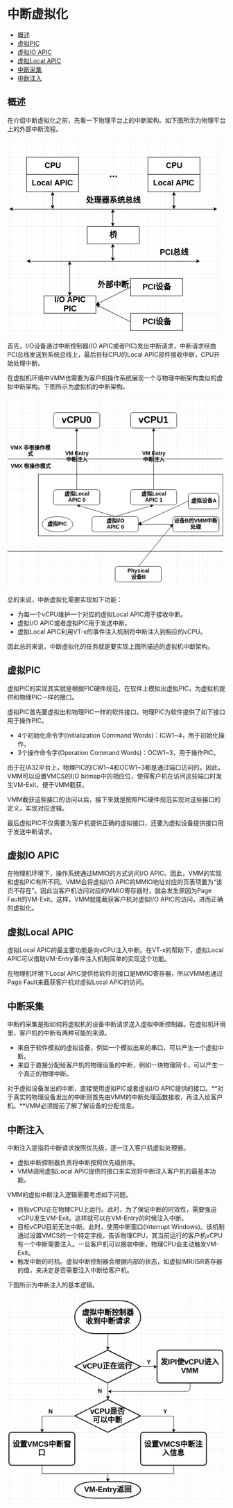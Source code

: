# 中断虚拟化

* [概述](#概述)
* [虚拟PIC](#虚拟PIC)
* [虚拟IO APIC](#虚拟IO-APIC)
* [虚拟Local APIC](#虚拟Local-APIC)
* [中断采集](#中断采集)
* [中断注入](#中断注入)

## 概述

在介绍中断虚拟化之前，先看一下物理平台上的中断架构。如下图所示为物理平台上的外部中断流程。

![物理平台的中断架构](./assets/physical_interrupt.png)

首先，I/O设备通过中断控制器(IO APIC或者PIC)发出中断请求，中断请求经由PCI总线发送到系统总线上，最后目标CPU的Local APIC部件接收中断，CPU开始处理中断。

在虚拟机环境中VMM也需要为客户机操作系统展现一个与物理中断架构类似的虚拟中断架构。下图所示为虚拟机的中断架构。

![虚拟机的中断架构](./assets/virtual_interrupts.png)

总的来说，中断虚拟化需要实现如下功能：

- 为每一个vCPU维护一个对应的虚拟Local APIC用于接收中断。
- 虚拟I/O APIC或者虚拟PIC用于发送中断。
- 虚拟Local APIC利用VT-x的事件注入机制将中断注入到相应的vCPU。

因此总的来说，中断虚拟化的任务就是要实现上图所描述的虚拟机中断架构。

## 虚拟PIC

虚拟PIC的实现其实就是根据PIC硬件规范，在软件上模拟出虚拟PIC，为虚拟机提供和物理PIC一样的接口。

虚拟PIC首先要虚拟出和物理PIC一样的软件接口。物理PIC为软件提供了如下接口用于操作PIC。

- 4个初始化命令字(Initialization Command Words)：ICW1~4，用于初始化操作。
- 3个操作命令字(Operation Command Words)：OCW1~3，用于操作PIC。

由于在IA32平台上，物理PIC的ICW1~4和OCW1~3都是通过端口访问的。因此，VMM可以设置VMCS的I/O bitmap中的相应位，使得客户机在访问这些端口时发生VM-Exit，便于VMM截获。

VMM截获这些接口的访问以后，接下来就是按照PIC硬件规范实现对这些接口的定义，实现对应逻辑。

最后虚拟PIC不仅需要为客户机提供正确的虚拟接口，还要为虚拟设备提供接口用于发送中断请求。

## 虚拟IO APIC

在物理机环境下，操作系统通过MMIO的方式访问I/O APIC。因此，VMM的实现和虚拟PIC有所不同。VMM会将虚拟I/O APIC的MMIO地址对应的页表项置为“该页不存在”。因此当客户机访问对应的MMIO寄存器时，就会发生原因为Page Fault的VM-Exit。这样，VMM就能截获客户机对虚拟I/O APIC的访问，进而正确的虚拟化。

## 虚拟Local APIC

虚拟Local APIC的最主要功能是向vCPU注入中断。在VT-x的帮助下，虚拟Local APIC可以借助VM-Entry事件注入机制简单的实现这个功能。

在物理机环境下Local APIC提供给软件的接口是MMIO寄存器，所以VMM也通过Page Fault来截获客户机对虚拟Local APIC的访问。

## 中断采集

中断的采集是指如何将虚拟机的设备中断请求送入虚拟中断控制器。在虚拟机环境里，客户机的中断有两种可能的来源。

- 来自于软件模拟的虚拟设备，例如一个模拟出来的串口，可以产生一个虚拟中断。
- 来自于直接分配给客户机的物理设备的中断，例如一块物理网卡，可以产生一个真正的物理中断。

对于虚拟设备发出的中断，直接使用虚拟PIC或者虚拟I/O APIC提供的接口。**对于真实的物理设备发出的中断则首先由VMM的中断处理函数接收，再注入给客户机。**VMM必须提前了解了解设备的分配信息。

## 中断注入

中断注入是指将中断请求按照优先级，逐一注入客户机虚拟处理器。

- 虚拟中断控制器负责将中断按照优先级排序。
- VMM调用虚拟Local APIC提供的接口来实现将中断注入客户机的最基本功能。

VMM的虚拟中断注入逻辑需要考虑如下问题。

- 目标vCPU正在物理CPU上运行。此时，为了保证中断的时效性，需要强迫vCPU发生VM-Exit。这样就可以在VM-Entry的时候注入中断。
- 目标vCPU目前无法中断。此时，使用中断窗口(Interrupt Windows)。该机制通过设置VMCS的一个特定字段，告诉物理CPU，其当前运行的客户机vCPU有一个中断需要注入。一旦客户机可以接收中断，物理CPU会主动触发VM-Exit。
- 触发中断的时机。虚拟中断控制器会根据内部的状态，如虚拟IMR/ISR寄存器的值，来决定是否需要注入中断给客户机。

下图所示为中断注入的基本逻辑。

![中断注入的过程](./assets/Interrupt_injection.png)

